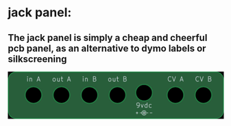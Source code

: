# jack panel:

## The jack panel is simply a cheap and cheerful pcb panel, as an alternative to dymo labels or silkscreening

![](./docs/2D/stereo_whooshy_sound_jack_panel-top.jpg "jack panel")
